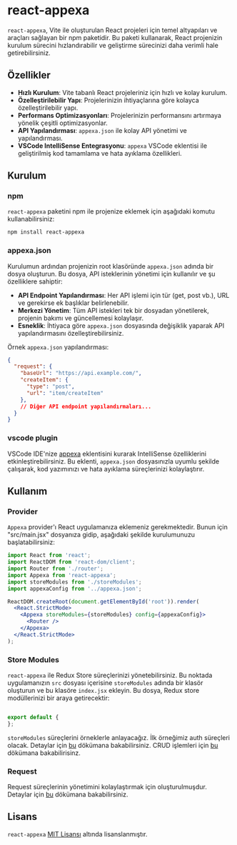 # react-appexa

`react-appexa`, Vite ile oluşturulan React projeleri için temel altyapıları ve araçları sağlayan bir npm paketidir. Bu paketi kullanarak, React projenizin kurulum sürecini hızlandırabilir ve geliştirme sürecinizi daha verimli hale getirebilirsiniz.

## Özellikler

- **Hızlı Kurulum**: Vite tabanlı React projeleriniz için hızlı ve kolay kurulum.
- **Özelleştirilebilir Yapı**: Projelerinizin ihtiyaçlarına göre kolayca özelleştirilebilir yapı.
- **Performans Optimizasyonları**: Projelerinizin performansını artırmaya yönelik çeşitli optimizasyonlar.
- **API Yapılandırması**: `appexa.json` ile kolay API yönetimi ve yapılandırması.
- **VSCode IntelliSense Entegrasyonu**: `appexa` VSCode eklentisi ile geliştirilmiş kod tamamlama ve hata ayıklama özellikleri.

## Kurulum

### npm
`react-appexa` paketini npm ile projenize eklemek için aşağıdaki komutu kullanabilirsiniz:

```bash
npm install react-appexa
```

### appexa.json
Kurulumun ardından projenizin root klasöründe `appexa.json` adında bir dosya oluşturun. Bu dosya, API isteklerinin yönetimi için kullanılır ve şu özelliklere sahiptir:

- **API Endpoint Yapılandırması**: Her API işlemi için tür (get, post vb.), URL ve gerekirse ek başlıklar belirlenebilir.
- **Merkezi Yönetim**: Tüm API istekleri tek bir dosyadan yönetilerek, projenin bakımı ve güncellemesi kolaylaşır.
- **Esneklik**: İhtiyaca göre `appexa.json` dosyasında değişiklik yaparak API yapılandırmasını özelleştirebilirsiniz.

Örnek `appexa.json` yapılandırması:

```json
{
  "request": {
    "baseUrl": "https://api.example.com/",
    "createItem": {
      "type": "post",
      "url": "item/createItem"
    },
    // Diğer API endpoint yapılandırmaları...
  }
}
```

### vscode plugin
VSCode IDE'nize [appexa](https://marketplace.visualstudio.com/items?itemName=371digital.appexa) eklentisini kurarak IntelliSense özelliklerini etkinleştirebilirsiniz. Bu eklenti, `appexa.json` dosyasınızla uyumlu şekilde çalışarak, kod yazımınızı ve hata ayıklama süreçlerinizi kolaylaştırır.

## Kullanım

### Provider
`Appexa` provider'ı React uygulamanıza eklemeniz gerekmektedir. Bunun için "src/main.jsx" dosyanıza gidip, aşağıdaki şekilde kurulumunuzu başlatabilirsiniz:

```jsx
import React from 'react';
import ReactDOM from 'react-dom/client';
import Router from './router';
import Appexa from 'react-appexa';
import storeModules from './storeModules';
import appexaConfig from '../appexa.json';

ReactDOM.createRoot(document.getElementById('root')).render(
  <React.StrictMode>
    <Appexa storeModules={storeModules} config={appexaConfig}>
      <Router />
    </Appexa>
  </React.StrictMode>
);
```

### Store Modules
`react-appexa` ile Redux Store süreçlerinizi yönetebilirsiniz. Bu noktada uygulamanızın `src` dosyası içerisine `storeModules` adında bir klasör oluşturun ve bu klasöre `index.jsx` ekleyin. Bu dosya, Redux store modüllerinizi bir araya getirecektir:

```jsx

export default {
};
```

`storeModules` süreçlerini örneklerle anlayacağız. İlk örneğimiz auth süreçleri olacak. Detaylar için [bu](https://github.com/ismailyagci/react-appexa/blob/master/docs/storeModules.md) dökümana bakabilirsiniz. CRUD işlemleri için [bu](https://github.com/ismailyagci/react-appexa/blob/master/docs/storeModulesCrud.md) dökümana bakabilirisinz.


### Request

Request süreçlerinin yönetimini kolaylaştırmak için oluşturulmuşdur. Detaylar için [bu](https://github.com/ismailyagci/react-appexa/blob/master/docs/request.md) dökümana bakabilirsiniz.

## Lisans

`react-appexa` [MIT Lisansı](LICENSE) altında lisanslanmıştır.